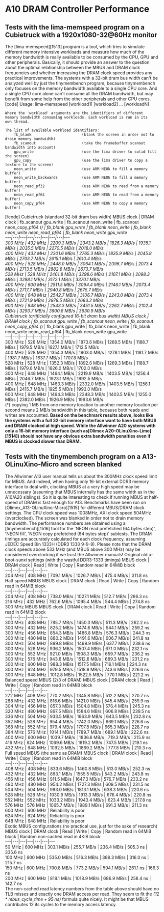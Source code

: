# A10 DRAM Controller Performance
## Tests with the lima-memspeed program on a Cubietruck with a 1920x1080-32@60Hz monitor
The [lima-memspeed][1513] program is a tool, which tries to simulate different memory intensive workloads and measure how much of the memory bandwidth is really available to be consumed by the CPU, GPU and other peripherals. Basically, it should provide an answer to the question about the optimal relationship between the MBUS and DRAM clock frequencies and whether increasing the DRAM clock speed provides any practical improvements. The systems with a 32-bit dram bus width can't be analyzed well by just the tinymembench program, because tinymembench only focuses on the memory bandwidth available to a single CPU core. And a single CPU core alone can't consume all the DRAM bandwidth, but may benefit from some help from the other peripherals and other CPU cores. 
[code] 
    Usage: lima-memspeed [workload1] [workload2] ... [workloadN]
    
    Where the 'workload' arguments are the identifiers of different
    memory bandwidth consuming workloads. Each workload is run in its
    own thread.
    
    The list of available workload identifiers:
    	fb_blank                       (blank the screen in order not to drain memory bandwidth)
    	fb_scanout                     (take the framebuffer scanout bandwidth into account)
    	gpu_write                      (use the lima driver to solid fill the screen)
    	gpu_copy                       (use the lima driver to copy a texture to the screen)
    	neon_write                     (use ARM NEON to fill a memory buffer)
    	neon_write_backwards           (use ARM NEON to fill a memory buffer)
    	neon_read_pf32                 (use ARM NEON to read from a memory buffer)
    	neon_read_pf64                 (use ARM NEON to read from a memory buffer)
    	neon_copy_pf64                 (use ARM NEON to copy a memory buffer)
    
[/code]
Cubietruck (standard 32-bit dram bus width)  MBUS clock  | DRAM clock  | fb_scanout gpu_write  | fb_scanout neon_write  | fb_scanout neon_copy_pf64 (*)  | fb_blank gpu_write  | fb_blank neon_write  | fb_blank neon_write neon_read_pf64  | fb_blank neon_write gpu_write   
---|---|---|---|---|---|---|---|---  
300 MHz | 432 MHz | 2209.3 MB/s | 2343.2 MB/s | 1826.3 MB/s | 1935.1 MB/s | 2035.5 MB/s | 2270.5 MB/s | 2018.0 MB/s   
400 MHz | 432 MHz | 2301.6 MB/s | 2765.3 MB/s | 1835.9 MB/s | 2045.8 MB/s | 2703.7 MB/s | 2615.1 MB/s | 2610.4 MB/s   
400 MHz | 528 MHz | 2448.0 MB/s | 3064.1 MB/s | 2096.7 MB/s | 2073.4 MB/s | 2713.5 MB/s | 2882.8 MB/s | 2673.7 MB/s   
528 MHz | 528 MHz | 2461.8 MB/s | 3298.6 MB/s | 2107.1 MB/s | 2098.3 MB/s | 3288.1 MB/s | 3172.1 MB/s | 3370.1 MB/s   
400 MHz | 600 MHz | 2511.5 MB/s | 3094.4 MB/s | 2146.1 MB/s | 2073.4 MB/s | 2717.7 MB/s | 2940.8 MB/s | 2675.7 MB/s   
400 MHz | 648 MHz | 2542.7 MB/s | 3106.7 MB/s | 2243.0 MB/s | 2073.4 MB/s | 2721.9 MB/s | 2978.5 MB/s | 2683.2 MB/s   
600 MHz | 648 MHz | 2543.3 MB/s | 3451.5 MB/s | 2262.7 MB/s | 2102.4 MB/s | 3293.7 MB/s | 3600.8 MB/s | 3630.9 MB/s   
Cubietruck (artificially configured 16-bit dram bus width)  MBUS clock  | DRAM clock  | fb_scanout gpu_write  | fb_scanout neon_write  | fb_scanout neon_copy_pf64 (*)  | fb_blank gpu_write  | fb_blank neon_write  | fb_blank neon_write neon_read_pf64  | fb_blank neon_write gpu_write   
---|---|---|---|---|---|---|---|---  
300 MHz | 528 MHz | 1354.0 MB/s | 1873.6 MB/s | 1268.5 MB/s | 1188.7 MB/s | 1979.5 MB/s | 1627.1 MB/s | 1712.5 MB/s   
400 MHz | 528 MHz | 1354.3 MB/s | 1903.0 MB/s | 1278.1 MB/s | 1181.7 MB/s | 1981.7 MB/s | 1637.7 MB/s | 1707.8 MB/s   
528 MHz | 528 MHz | 1352.3 MB/s | 1892.6 MB/s | 1269.3 MB/s | 1188.7 MB/s | 1979.6 MB/s | 1626.0 MB/s | 1702.0 MB/s   
300 MHz | 648 MHz | 1464.1 MB/s | 2219.9 MB/s | 1403.5 MB/s | 1256.4 MB/s | 2046.7 MB/s | 1923.1 MB/s | 1892.5 MB/s   
400 MHz | 648 MHz | 1463.3 MB/s | 2332.0 MB/s | 1403.5 MB/s | 1258.1 MB/s | 2415.7 MB/s | 1925.5 MB/s | 1993.0 MB/s   
600 MHz | 648 MHz | 1464.3 MB/s | 2348.3 MB/s | 1403.5 MB/s | 1255.0 MB/s | 2382.0 MB/s | 1926.9 MB/s | 1993.6 MB/s   
(*) copying 1 MB from one memory location to another memory location per second means 2 MB/s bandwidth in this table, because both reads and writes are accounted. 
**Based on the benchmark results above, looks like the systems with a full 32-bit memory interface want to have both MBUS and DRAM clocked at high speed. While the Allwinner A20 systems with only a 16-bit memory interface (such as[Olimex A20-OLinuXino-Lime][1514]) should not have any obvious extra bandwidth penalties even if MBUS is clocked slower than DRAM.**
## Tests with the tinymembench program on a A13-OLinuXino-Micro and screen blanked
The Allwinner A13 user manual tells us about the 300MHz clock speed limit for MBUS. And indeed, when having only 16-bit external DDR3 memory interface to deal with, clocking MBUS at a very high speed may be unnecessary (assuming that MBUS internally has the same width as in the A10/A20 siblings). So it is quite interesting to check if running MBUS at half-speed of DRAM is fast enough for A13. 
Benchmarks have been run on [Olimex_A13-OLinuXino-Micro][1515] for different MBUS/DRAM clock settings. The CPU clock speed was 1008MHz, AXI clock speed 504MHz (overclocked). The screen was blanked in order not to drain memory bandwidth. The performance numbers are obtained using a [tinymembench][1516] tool for the 'NEON read prefetched (64 bytes step)', 'NEON fill', 'NEON copy prefetched (64 bytes step)' subtests. The DRAM timings are accurately calculated for each clock frequency, assuming JEDEC Speed Bin 1333H (DDR3 1333 9-9-9). 
Please note that the DRAM clock speeds above 533 MHz (and MBUS above 300 MHz) may be considered overclocking if we trust the Allwinner manuals!
Original old u-boot-sunxi settings (with the wastful DDR3-1333 timings)  MBUS clock  | DRAM clock  | Read  | Write  | Copy  | Random read in 64MiB block   
---|---|---|---|---|---  
204 MHz | 408 MHz | 709.1 MB/s | 1026.7 MB/s | 475.4 MB/s | 311.8 ns   
Half speed MBUS  MBUS clock  | DRAM clock  | Read  | Write  | Copy  | Random read in 64MiB block   
---|---|---|---|---|---  
204 MHz | 408 MHz | 738.0 MB/s | 1027.1 MB/s | 512.7 MB/s | 286.3 ns   
216 MHz | 432 MHz | 762.6 MB/s | 1095.4 MB/s | 544.4 MB/s | 274.8 ns   
300 MHz MBUS  MBUS clock  | DRAM clock  | Read  | Write  | Copy  | Random read in 64MiB block   
---|---|---|---|---|---  
300 MHz | 408 MHz | 785.7 MB/s | 1450.3 MB/s | 511.3 MB/s | 262.2 ns   
300 MHz | 432 MHz | 825.2 MB/s | 1474.6 MB/s | 544.1 MB/s | 259.2 ns   
300 MHz | 456 MHz | 854.3 MB/s | 1486.8 MB/s | 576.3 MB/s | 244.3 ns   
300 MHz | 480 MHz | 880.2 MB/s | 1491.6 MB/s | 606.7 MB/s | 241.8 ns   
300 MHz | 504 MHz | 889.8 MB/s | 1499.9 MB/s | 637.7 MB/s | 238.6 ns   
300 MHz | 528 MHz | 936.2 MB/s | 1507.4 MB/s | 671.0 MB/s | 232.1 ns   
300 MHz | 552 MHz | 921.0 MB/s | 1508.3 MB/s | 659.7 MB/s | 236.2 ns   
300 MHz | 576 MHz | 943.8 MB/s | 1512.8 MB/s | 689.3 MB/s | 231.2 ns   
300 MHz | 600 MHz | 988.3 MB/s | 1517.5 MB/s | 719.1 MB/s | 224.3 ns   
300 MHz | 624 MHz | 979.5 MB/s | 1518.9 MB/s | 743.6 MB/s | 226.6 ns   
300 MHz | 648 MHz | 1012.8 MB/s | 1522.5 MB/s | 770.1 MB/s | 221.2 ns   
Balanced speed MBUS (2/3 of DRAM)  MBUS clock  | DRAM clock  | Read  | Write  | Copy  | Random read in 64MiB block   
---|---|---|---|---|---  
272 MHz | 408 MHz | 770.2 MB/s | 1345.8 MB/s | 512.2 MB/s | 270.7 ns   
288 MHz | 432 MHz | 816.6 MB/s | 1421.0 MB/s | 545.4 MB/s | 259.9 ns   
304 MHz | 456 MHz | 857.3 MB/s | 1504.8 MB/s | 576.4 MB/s | 245.3 ns   
320 MHz | 480 MHz | 897.5 MB/s | 1584.6 MB/s | 606.8 MB/s | 239.5 ns   
336 MHz | 504 MHz | 933.5 MB/s | 1663.9 MB/s | 643.5 MB/s | 232.8 ns   
352 MHz | 528 MHz | 954.4 MB/s | 1742.0 MB/s | 669.1 MB/s | 226.6 ns   
368 MHz | 552 MHz | 979.4 MB/s | 1797.8 MB/s | 665.3 MB/s | 228.7 ns   
384 MHz | 576 MHz | 1014.1 MB/s | 1789.7 MB/s | 689.1 MB/s | 222.6 ns   
400 MHz | 600 MHz | 1039.7 MB/s | 1836.8 MB/s | 719.3 MB/s | 215.9 ns   
416 MHz | 624 MHz | 1069.6 MB/s | 1819.2 MB/s | 747.5 MB/s | 219.1 ns   
432 MHz | 648 MHz | 1092.5 MB/s | 1869.2 MB/s | 777.8 MB/s | 210.3 ns   
Full speed MBUS (the same as DRAM)  MBUS clock  | DRAM clock  | Read  | Write  | Copy  | Random read in 64MiB block   
---|---|---|---|---|---  
408 MHz | 408 MHz | 833.6 MB/s | 1460.8 MB/s | 513.0 MB/s | 252.3 ns   
432 MHz | 432 MHz | 863.1 MB/s | 1555.5 MB/s | 543.2 MB/s | 243.8 ns   
456 MHz | 456 MHz | 911.5 MB/s | 1647.3 MB/s | 576.7 MB/s | 233.2 ns   
480 MHz | 480 MHz | 954.2 MB/s | 1727.3 MB/s | 609.5 MB/s | 231.5 ns   
504 MHz | 504 MHz | 983.0 MB/s | 1813.1 MB/s | 638.3 MB/s | 220.6 ns   
528 MHz | 528 MHz | 1030.9 MB/s | 1913.3 MB/s | 676.4 MB/s | 220.8 ns   
552 MHz | 552 MHz | 1033.2 MB/s | 1943.4 MB/s | 623.4 MB/s | 217.8 ns   
576 MHz | 576 MHz | 1065.7 MB/s | 1989.1 MB/s | 691.3 MB/s | 211.3 ns   
600 MHz | 600 MHz | Reliability is poor   
624 MHz | 624 MHz | Reliability is poor   
648 MHz | 648 MHz | Reliability is poor   
Exotic MBUS configurations (no practical use, just for the sake of research)  MBUS clock  | DRAM clock  | Read  | Write  | Copy  | Random read in 64MiB block  | Random non-cached read in 4KiB block   
---|---|---|---|---|---|---  
50 MHz | 600 MHz | 303.1 MB/s | 255.7 MB/s | 236.4 MB/s | 505.3 ns | 335.6 ns   
100 MHz | 600 MHz | 535.0 MB/s | 516.3 MB/s | 389.3 MB/s | 316.0 ns | 215.7 ns   
150 MHz | 600 MHz | 700.8 MB/s | 773.2 MB/s | 594.1 MB/s | 261.1 ns | 166.3 ns   
200 MHz | 600 MHz | 818.1 MB/s | 1018.9 MB/s | 686.9 MB/s | 258.4 ns | 142.7 ns   
The non-cached read latency numbers from the table above should have no TLB misses and exactly one DRAM access per read. They seem to fit the _(12 * mbus_cycle_time + 95 ns)_ formula quite nicely. It might be that MBUS contributes 12 its cycles to the memory access latency.
